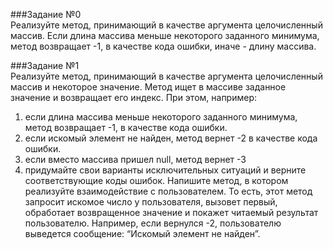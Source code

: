###Задание №0  
Реализуйте метод, принимающий в качестве аргумента целочисленный массив.
Если длина массива меньше некоторого заданного минимума, метод возвращает -1, в качестве кода ошибки, иначе - длину массива.

###Задание №1  
Реализуйте метод, принимающий в качестве аргумента целочисленный массив и некоторое
значение. Метод ищет в массиве заданное значение и возвращает его индекс. При этом,
например:
1. если длина массива меньше некоторого заданного минимума, метод возвращает -1, в
качестве кода ошибки.
2. если искомый элемент не найден, метод вернет -2 в качестве кода ошибки.
3. если вместо массива пришел null, метод вернет -3
4. придумайте свои варианты исключительных ситуаций и верните соответствующие
коды ошибок.
Напишите метод, в котором реализуйте взаимодействие с пользователем. То есть, этот
метод запросит искомое число у пользователя, вызовет первый, обработает возвращенное
значение и покажет читаемый результат пользователю. Например, если вернулся -2,
пользователю выведется сообщение: “Искомый элемент не найден”.